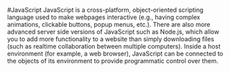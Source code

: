#JavaScript
JavaScript is a cross-platform, object-oriented scripting language used to make webpages interactive (e.g., having complex animations, clickable buttons, popup menus, etc.).  There are also more advanced server side versions of JavaScript such as Node.js, which allow you to add more functionality to a website than simply downloading files (such as realtime collaboration between multiple computers). Inside a host environment (for example, a web browser), JavaScript can be connected to the objects of its environment to provide programmatic control over them.
